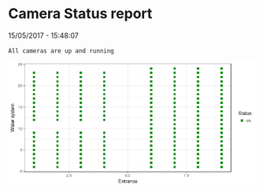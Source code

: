 Camera Status report
================
15/05/2017 - 15:48:07

    All cameras are up and running

![](camreport_files/figure-markdown_github/unnamed-chunk-2-1.png)
